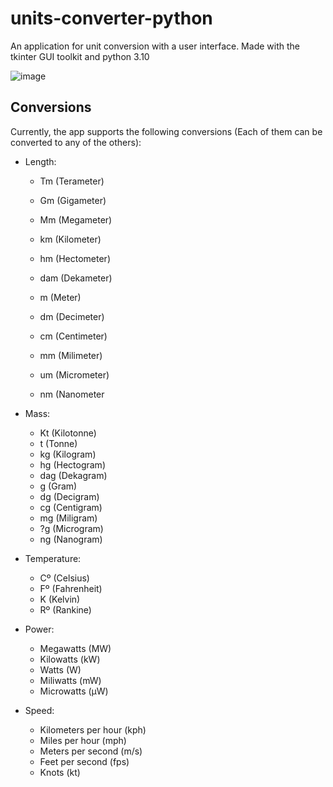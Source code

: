 # units-converter-python
An application for unit conversion with a user interface.
Made with the tkinter GUI toolkit and python 3.10

![image](https://github.com/odavidsons/units-converter-python/assets/122760540/154b6b6e-5750-479e-bc71-7eb4064960d7)

## Conversions
Currently, the app supports the following conversions (Each of them can be converted to any of the others):
- Length:
  - Tm (Terameter)
  - Gm (Gigameter)
  - Mm (Megameter)
  - km (Kilometer)
  - hm (Hectometer)
  - dam (Dekameter)

  - m (Meter)
  - dm (Decimeter)
  - cm (Centimeter)
  - mm (Milimeter)
  - um (Micrometer)
  - nm (Nanometer

- Mass:
  - Kt (Kilotonne)
  - t (Tonne)
  - kg (Kilogram)
  - hg (Hectogram)
  - dag (Dekagram)
  - g (Gram)
  - dg (Decigram)
  - cg (Centigram)
  - mg (Miligram)
  - ?g (Microgram)
  - ng (Nanogram)

- Temperature:
  - Cº (Celsius)
  - Fº (Fahrenheit)
  - K (Kelvin)
  - Rº (Rankine)

- Power:
  - Megawatts (MW)
  - Kilowatts (kW)
  - Watts (W)
  - Miliwatts (mW)
  - Microwatts (µW)

- Speed:
  - Kilometers per hour (kph)
  - Miles per hour (mph)
  - Meters per second (m/s)
  - Feet per second (fps)
  - Knots (kt)
